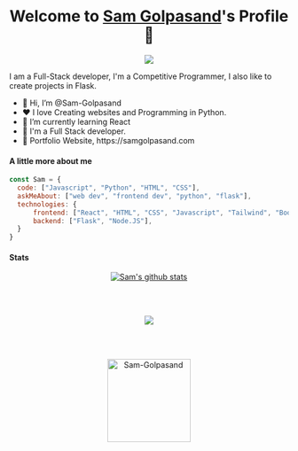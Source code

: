 <p align="center">
  <h1 align="center">Welcome to <a href="https://github.com/Sam-Golpasand">Sam Golpasand</a>'s Profile 👋</h1>
</p>
<p align="center">
  <a align="center" href="https://github.com/DenverCoder1/readme-typing-svg"><img src="https://readme-typing-svg.herokuapp.com?&font=IBM+Plex+Sans&color=0034f0&size=25&lines=Welcome+to+my+GitHub+Profile!;I'm+a+Front+end+developer;I'm+a+Software+Artisan;I'm+a+Flask+developer" /></a>
</p>
<p>I am a Full-Stack developer, I'm a Competitive Programmer, I also like to create projects in Flask.</p>
<ul>
  <li>👋 Hi, I’m @Sam-Golpasand</li>
  <li>❤️ I love Creating websites and Programming in Python.</li>
  <li>🌱 I’m currently learning React</li>
  <li>💼 I'm a Full Stack developer.</li>
  <li>🧐 Portfolio Website, https://samgolpasand.com </li>
</ul>

#### A little more about me
```javascript
const Sam = {
  code: ["Javascript", "Python", "HTML", "CSS"],
  askMeAbout: ["web dev", "frontend dev", "python", "flask"],
  technologies: {
      frontend: ["React", "HTML", "CSS", "Javascript", "Tailwind", "Bootstrap"],
      backend: ["Flask", "Node.JS"],
  }
}
```
<!--
#### Popular Projects
<a href="https://github.com/Sam-Golpasand/Sneaker76">
  <!-- Change the `github-readme-stats.anuraghazra1.vercel.app` to `github-readme-stats.vercel.app` 
  <img align="center" src="https://github-readme-stats.vercel.app/api/pin/?username=Sam-Golpasand&repo=Sneaker78k&theme=onedark" />
</a>    
<a href="https://github.com/mrbluebird2/mrbluebird2.github.io">
  <!-- Change the `github-readme-stats.anuraghazra1.vercel.app` to `github-readme-stats.vercel.app`  
  <img align="center" src="https://github-readme-stats.vercel.app/api/pin/?username=MrBlueBird2&repo=mrbluebird2.github.io&theme=onedark"/>
</a>
-->
#### Stats
<p align="center">
<a href="https://github.com/anuraghazra/github-readme-stats" align="center">
  <img align="center" src="https://github-readme-stats.anuraghazra1.vercel.app/api?username=Sam-Golpasand&show_icons=true&include_all_commits=true&theme=onedark&count_private=true" alt="Sam's github stats" />
</a>
</p>
<br />
<br />
<p align="center">
<a href="https://github.com/anuraghazra/github-readme-stats" align="center">
  <!-- Change the `github-readme-stats.anuraghazra1.vercel.app` to `github-readme-stats.vercel.app`  -->
  <img align="center" src="https://github-readme-stats.anuraghazra1.vercel.app/api/top-langs/?username=Sam-Golpasand&layout=compact&theme=onedark&count_private=true" />
</a>
</p>
<br />
<br />
<p align="center">
  <img align="center" height="150em" src="https://github-readme-streak-stats.herokuapp.com/?user=Sam-Golpasand&theme=onedark&count_private=true" alt="Sam-Golpasand" />
</p>
